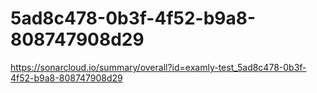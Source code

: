 # 5ad8c478-0b3f-4f52-b9a8-808747908d29
https://sonarcloud.io/summary/overall?id=examly-test_5ad8c478-0b3f-4f52-b9a8-808747908d29
